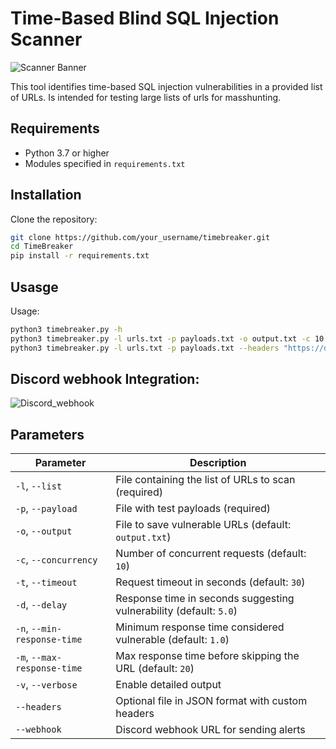 # Time-Based Blind SQL Injection Scanner

![Scanner Banner](https://github.com/user-attachments/assets/dd9e438b-8c6d-4e67-8661-688fa5798aae)



This tool identifies time-based SQL injection vulnerabilities in a provided list of URLs. Is intended for testing large lists of urls for masshunting.

## Requirements

- Python 3.7 or higher
- Modules specified in `requirements.txt`

## Installation

Clone the repository:
   ```bash
   git clone https://github.com/your_username/timebreaker.git
   cd TimeBreaker
   pip install -r requirements.txt
   ``` 
## Usasge

Usage:
   ```bash
   python3 timebreaker.py -h
   python3 timebreaker.py -l urls.txt -p payloads.txt -o output.txt -c 10 -t 30 -d 5 -n 1 -m 20 -v
   python3 timebreaker.py -l urls.txt -p payloads.txt --headers "https://discord.com/api/webhooks/your-webhook-id/your-webhook-token"
   ```
## Discord webhook Integration:

![Discord_webhook](https://github.com/user-attachments/assets/a5c0023b-b8e8-47c1-9369-ccb00a2f3250)


## Parameters

| Parameter                | Description                                                                      |
|--------------------------|----------------------------------------------------------------------------------|
| `-l`, `--list`           | File containing the list of URLs to scan (required)                              |
| `-p`, `--payload`        | File with test payloads (required)                                               |
| `-o`, `--output`         | File to save vulnerable URLs (default: `output.txt`)                             |
| `-c`, `--concurrency`    | Number of concurrent requests (default: `10`)                                    |
| `-t`, `--timeout`        | Request timeout in seconds (default: `30`)                                       |
| `-d`, `--delay`          | Response time in seconds suggesting vulnerability (default: `5.0`)               |
| `-n`, `--min-response-time` | Minimum response time considered vulnerable (default: `1.0`)                  |
| `-m`, `--max-response-time` | Max response time before skipping the URL (default: `20`)                     |
| `-v`, `--verbose`        | Enable detailed output                                                           |
| `--headers`              | Optional file in JSON format with custom headers                                 |
| `--webhook`              | Discord webhook URL for sending alerts                                           |
